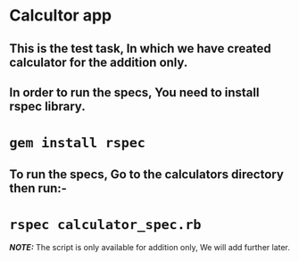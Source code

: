 # Calcultor app
## This is the test task, In which we have created calculator for the addition only.

## In order to run the specs, You need to install rspec library.

# `gem install rspec` 

## To run the specs, Go to the calculators directory then run:-
 
# `rspec calculator_spec.rb`

**_NOTE:_** The script is only available for addition only, We will add further later.
